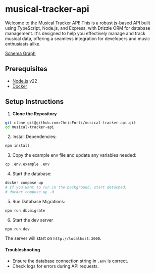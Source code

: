 # musical-tracker-api

Welcome to the Musical Tracker API! This is a robust js-based API built using TypeScript, Node.js, and Express, with Drizzle ORM for database management. It's designed to help you effectively manage and track musical data, offering a seamless integration for developers and music enthusiasts alike.

[Schema Graph](https://drawsql.app/teams/david-ruvinskiy/diagrams/musical-tracker-app-v2)

## Prerequisites

- [Node.js](https://nodejs.org/) v22
- [Docker](https://docs.docker.com/)

## Setup Instructions

1. **Clone the Repository**

```bash
git clone git@github.com:ChrisForti/musical-tracker-api.git
cd musical-tracker-api
```

2. Install Dependencies:

```sh
npm install
```

3. Copy the example env file and update any variables needed:

```sh
cp .env.example .env
```

4. Start the database:

```sh
docker compose up
# If you want to run in the background, start detached:
# docker compose up -d
```

5.  Run Database Migrations:

```sh
npm run db:migrate
```

6.  Start the dev server

```sh
npm run dev
```

The server will start on `http://localhost:3000`.

#### Troubleshooting

- Ensure the database connection string in `.env` is correct.
- Check logs for errors during API requests.
